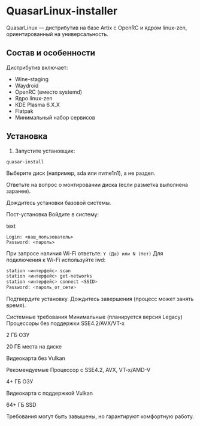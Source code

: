 # QuasarLinux-installer

QuasarLinux — дистрибутив на базе Artix с OpenRC и ядром linux-zen, ориентированный на универсальность.

## Состав и особенности
Дистрибутив включает:
- Wine-staging
- Waydroid
- OpenRC (вместо systemd)
- Ядро linux-zen
- KDE Plasma 6.X.X
- Flatpak
- Минимальный набор сервисов

## Установка
1. Запустите установщик:
```
quasar-install
```
Выберите диск (например, sda или nvme1n1), а не раздел.

Ответьте на вопрос о монтировании диска (если разметка выполнена заранее).

Дождитесь установки базовой системы.

Пост-установка
Войдите в систему:

text
```
Login: <ваш_пользователь>
Password: <пароль>
```
При запросе наличия Wi-Fi ответьте:
``
Y (Да) или N (Нет)
``
Для подключения к Wi-Fi используйте iwd:

```bash
station <интерфейс> scan
station <интерфейс> get-networks
station <интерфейс> connect <SSID>
Password: <пароль_от_сети>
```
Подтвердите установку. Дождитесь завершения (процесс может занять время).

Системные требования
Минимальные (планируется версия Legacy)
Процессоры без поддержки SSE4.2/AVX/VT-x

2 ГБ ОЗУ

20 ГБ места на диске

Видеокарта без Vulkan

Рекомендуемые
Процессор с SSE4.2, AVX, VT-x/AMD-V

4+ ГБ ОЗУ

Видеокарта с поддержкой Vulkan

64+ ГБ SSD

Требования могут быть завышены, но гарантируют комфортную работу.
